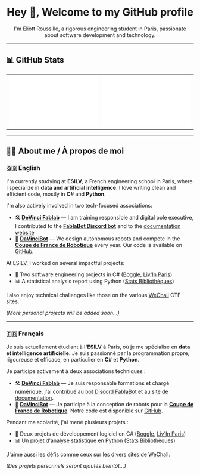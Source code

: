 <!-- Banner / intro -->
<h1 align="center">Hey 👋, Welcome to my GitHub profile</h1>
<p align="center">I'm Eliott Roussille, a rigorous engineering student in Paris, passionate about software development and technology.</p>

---

## 📊 GitHub Stats

<p align="center">
<a href="https://github.com/aust-1/github-stats">
<table>
  <tr>
    <td><img src="https://raw.githubusercontent.com/aust-1/github-stats/master/generated/overview.svg#gh-dark-mode-only" /></td>
    <td><img src="https://raw.githubusercontent.com/aust-1/github-stats/master/generated/languages.svg#gh-dark-mode-only" /></td>
  </tr>
</table>
</a>
</p>

---

## 🧑‍💻 About me / À propos de moi

### 🇬🇧 English

I'm currently studying at **ESILV**, a French engineering school in Paris, where I specialize in **data and artificial intelligence**.
I love writing clean and efficient code, mostly in **C#** and **Python**.

I'm also actively involved in two tech-focused associations:

- 🛠 [**DeVinci Fablab**](https://github.com/DeVinci-Fablab) — I am training responsible and digital pole executive, I contributed to the [**FablaBot Discord bot**](https://github.com/DeVinci-Fablab/FablaBot) and to the [documentation website](https://docs.devinci-fablab.fr)
- 🤖 [**DaVinciBot**](https://github.com/DaVinciBot) — We design autonomous robots and compete in the [**Coupe de France de Robotique**](https://www.coupederobotique.fr/) every year. Our code is available on [GitHub](https://github.com/DaVinciBot/CoupeDeRobotique).

At ESILV, I worked on several impactful projects:

- 🧩 Two software engineering projects in C# ([Boggle](https://github.com/aust-1/Boggle), [Liv'In Paris](https://github.com/aust-1/LivInParis))
- 📊 A statistical analysis report using Python ([Stats Bibliothèques](https://github.com/aust-1/stats_bibliotheques))

I also enjoy technical challenges like those on the various [WeChall](https://www.wechall.net/) CTF sites.

*(More personal projects will be added soon...)*

---

### 🇫🇷 Français

Je suis actuellement étudiant à **l'ESILV** à Paris, où je me spécialise en **data et intelligence artificielle**.
Je suis passionné par la programmation propre, rigoureuse et efficace, en particulier en **C#** et **Python**.

Je participe activement à deux associations techniques :

- 🛠 [**DeVinci Fablab**](https://github.com/DeVinci-Fablab) — Je suis responsable formations et chargé numérique, j'ai contribué au [bot Discord FablaBot](https://github.com/DeVinci-Fablab/FablaBot) et au [site de documentation](https://docs.devinci-fablab.fr).
- 🤖 [**DaVinciBot**](https://github.com/DaVinciBot) — Je participe à la conception de robots pour la [**Coupe de France de Robotique**](https://www.coupederobotique.fr/). Notre code est disponible sur [GitHub](https://github.com/DaVinciBot/CoupeDeRobotique).

Pendant ma scolarité, j'ai mené plusieurs projets :

- 🧩 Deux projets de développement logiciel en C# ([Boggle](https://github.com/aust-1/Boggle), [Liv'In Paris](https://github.com/aust-1/LivInParis))
- 📊 Un projet d'analyse statistique en Python ([Stats Bibliothèques](https://github.com/aust-1/stats_bibliotheques))

J'aime aussi les défis comme ceux sur les divers sites de [WeChall](https://www.wechall.net/).

*(Des projets personnels seront ajoutés bientôt...)*

